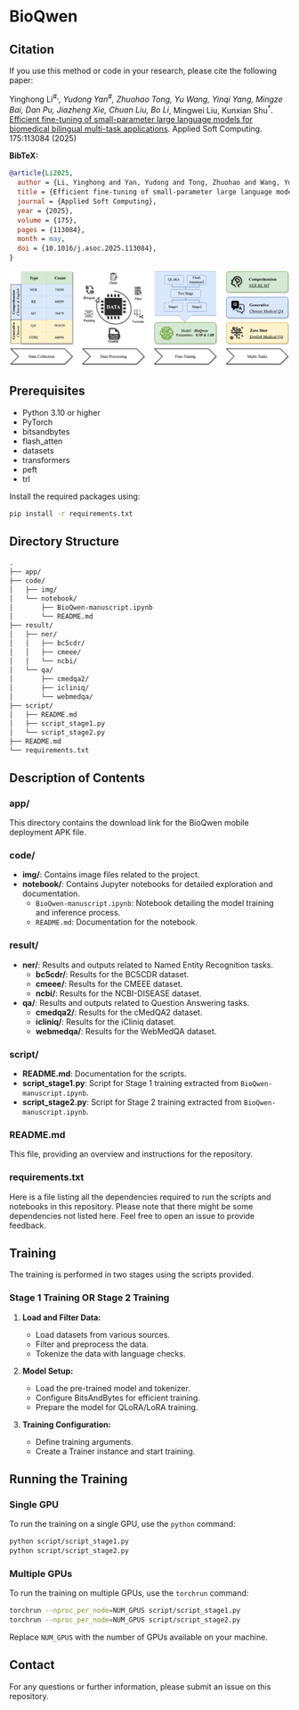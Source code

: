 # BioQwen

## Citation
If you use this method or code in your research, please cite the following paper:

Yinghong Li<sup>#,*</sup>, Yudong Yan<sup>#</sup>, Zhuohao Tong, Yu Wang, Yinqi Yang, Mingze Bai, Dan Pu, Jiazheng Xie, Chuan Liu, Bo Li<sup>*</sup>, Mingwei Liu, Kunxian Shu<sup>*</sup>. [Efficient fine-tuning of small-parameter large language models for biomedical bilingual multi-task applications](https://www.sciencedirect.com/science/article/abs/pii/S1568494625003953). Applied Soft Computing. 175:113084 (2025)

**BibTeX:**
```bibtex
@article{Li2025,
  author = {Li, Yinghong and Yan, Yudong and Tong, Zhuohao and Wang, Yu and Yang, Yinqi and Bai, Mingze and Pu, Dan and Xie, Jiazheng and Liu, Chuan and Li, Bo and Liu, Mingwei and Shu, Kunxian},
  title = {Efficient fine-tuning of small-parameter large language models for biomedical bilingual multi-task applications},
  journal = {Applied Soft Computing},
  year = {2025},
  volume = {175},
  pages = {113084},
  month = may,
  doi = {10.1016/j.asoc.2025.113084},
}
```

![Fig. 1](img/1.png)

## Prerequisites

- Python 3.10 or higher
- PyTorch
- bitsandbytes
- flash_atten
- datasets
- transformers
- peft
- trl

Install the required packages using:
```bash
pip install -r requirements.txt
```

## Directory Structure

```
.
├── app/
├── code/
│   ├── img/
│   └── notebook/
│       ├── BioQwen-manuscript.ipynb
│       └── README.md
├── result/
│   ├── ner/
│   │   ├── bc5cdr/
│   │   ├── cmeee/
│   │   └── ncbi/
│   └── qa/
│       ├── cmedqa2/
│       ├── icliniq/
│       └── webmedqa/
├── script/
│   ├── README.md
│   ├── script_stage1.py
│   └── script_stage2.py
├── README.md
└── requirements.txt
```

## Description of Contents

### app/

This directory contains the download link for the BioQwen mobile deployment APK file.

### code/

- **img/**: Contains image files related to the project.
- **notebook/**: Contains Jupyter notebooks for detailed exploration and documentation.
  - `BioQwen-manuscript.ipynb`: Notebook detailing the model training and inference process.
  - `README.md`: Documentation for the notebook.

### result/

- **ner/**: Results and outputs related to Named Entity Recognition tasks.
  - **bc5cdr/**: Results for the BC5CDR dataset.
  - **cmeee/**: Results for the CMEEE dataset.
  - **ncbi/**: Results for the NCBI-DISEASE dataset.
- **qa/**: Results and outputs related to Question Answering tasks.
  - **cmedqa2/**: Results for the cMedQA2 dataset.
  - **icliniq/**: Results for the iCliniq dataset.
  - **webmedqa/**: Results for the WebMedQA dataset.

### script/

- **README.md**: Documentation for the scripts.
- **script_stage1.py**: Script for Stage 1 training extracted from `BioQwen-manuscript.ipynb`.
- **script_stage2.py**: Script for Stage 2 training extracted from `BioQwen-manuscript.ipynb`.

### README.md

This file, providing an overview and instructions for the repository.

### requirements.txt

Here is a file listing all the dependencies required to run the scripts and notebooks in this repository. Please note that there might be some dependencies not listed here. Feel free to open an issue to provide feedback.

## Training

The training is performed in two stages using the scripts provided.

### Stage 1 Training OR Stage 2 Training

1. **Load and Filter Data:**
    - Load datasets from various sources.
    - Filter and preprocess the data.
    - Tokenize the data with language checks.

2. **Model Setup:**
    - Load the pre-trained model and tokenizer.
    - Configure BitsAndBytes for efficient training.
    - Prepare the model for QLoRA/LoRA training.

3. **Training Configuration:**
    - Define training arguments.
    - Create a Trainer instance and start training.

## Running the Training

### Single GPU

To run the training on a single GPU, use the `python` command:

```bash
python script/script_stage1.py
python script/script_stage2.py
```

### Multiple GPUs

To run the training on multiple GPUs, use the `torchrun` command:

```bash
torchrun --nproc_per_node=NUM_GPUS script/script_stage1.py
torchrun --nproc_per_node=NUM_GPUS script/script_stage2.py
```

Replace `NUM_GPUS` with the number of GPUs available on your machine.

## Contact

For any questions or further information, please submit an issue on this repository.
